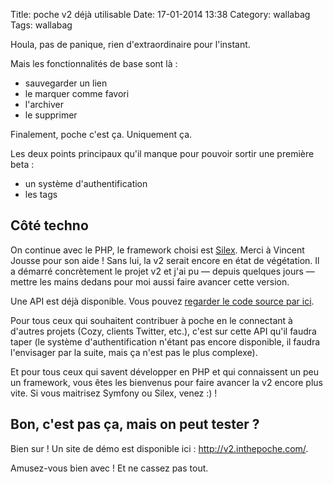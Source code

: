 Title: poche v2 déjà utilisable
Date: 17-01-2014 13:38
Category: wallabag
Tags: wallabag

Houla, pas de panique, rien d'extraordinaire pour l'instant.

Mais les fonctionnalités de base sont là :

* sauvegarder un lien
* le marquer comme favori
* l'archiver
* le supprimer

Finalement, poche c'est ça. Uniquement ça.

Les deux points principaux qu'il manque pour pouvoir sortir une première beta :

* un système d'authentification
* les tags

## Côté techno

On continue avec le PHP, le framework choisi est [Silex](http://silex.sensiolabs.org/). Merci à Vincent Jousse pour son aide ! Sans lui, la v2 serait encore en état de végétation. Il a démarré concrètement le projet v2 et j'ai pu — depuis quelques jours — mettre les mains dedans pour moi aussi faire avancer cette version.

Une API est déjà disponible. Vous pouvez [regarder le code source par ici](https://github.com/wallabag/wallabag).

Pour tous ceux qui souhaitent contribuer à poche en le connectant à d'autres projets (Cozy, clients Twitter, etc.), c'est sur cette API qu'il faudra taper (le système d'authentification n'étant pas encore disponible, il faudra l'envisager par la suite, mais ça n'est pas le plus complexe).

Et pour tous ceux qui savent développer en PHP et qui connaissent un peu un framework, vous êtes les bienvenus pour faire avancer la v2 encore plus vite. Si vous maitrisez Symfony ou Silex, venez :) !

## Bon, c'est pas ça, mais on peut tester ?

Bien sur ! Un site de démo est disponible ici : http://v2.inthepoche.com/.

Amusez-vous bien avec ! Et ne cassez pas tout.
